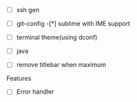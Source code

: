 
-[ ] ssh gen
-[ ] git-config
-[*] sublime with IME support
-[ ] terminal theme(using dconf)
-[ ] java
-[ ] remove titlebar when maximum


Features
-[ ] Error handler




